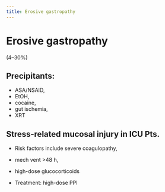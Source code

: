 ```yaml
---
title: Erosive gastropathy
---
```

# Erosive gastropathy

(4–30%)

## Precipitants:
* ASA/NSAID,
* EtOH,
* cocaine,
* gut ischemia,
* XRT

## Stress-related mucosal injury in ICU Pts.
* Risk factors include severe coagulopathy,
* mech vent >48 h,
* high-dose glucocorticoids

* Treatment: high-dose PPI
